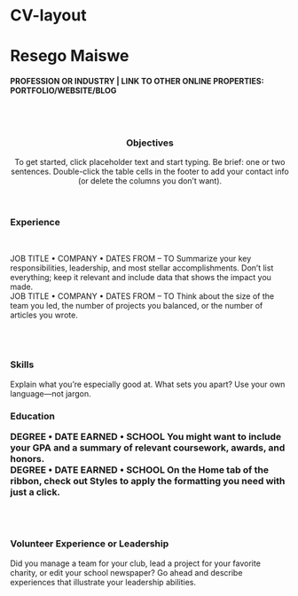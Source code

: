 # CV-layout
<!DOCTYPE html>
<html>
 <head>
  <div>
  <h1>Resego Maiswe</h1>
  <h4>PROFESSION OR INDUSTRY | LINK TO OTHER ONLINE PROPERTIES: PORTFOLIO/WEBSITE/BLOG</h4>
  </div>
</head>
 <style>
  Header aside#
  aside#Objectives{
       width:30%
       float:left
       margin-left:8%
  }
  Header aside#
  aside#Experience{
       width:64%
       float:right
       margin-right:8%
  }
  Header aside#
  aside#Skills{
       width:30%
       float:left
       margin-left:8%
  }
  Header aside#
  aside#Education{
       width:64%
       float:right
       margin-left:8%
  }
  Header aside
 aside#Volunteer Experience or Leadership{
      width:64%
      float:right
      margin-left:8%
  }
 </style> 
  <body>
   <br>
   <br>
    <aside(left)>
   <header>
          <section>
          <section id= "Objective">
           <h3>Objectives</h3>
           <p>To get started, click placeholder text and start typing. Be brief: one or two sentences.
Double-click the table cells in the footer to add your contact info (or delete the columns you don’t want).
           </p>
          </section>  
   </header>
   </aside>
   <aside(right)
           <section>      
           <section id= "Experience">
           <h3>Experience</h3>
            <br>
           <p>JOB TITLE • COMPANY • DATES FROM – TO
Summarize your key responsibilities, leadership, and most stellar accomplishments.  Don’t list everything; keep it relevant and include data that shows the impact you made.
            <br>
JOB TITLE • COMPANY • DATES FROM – TO
Think about the size of the team you led, the number of projects you balanced, or the number of articles you wrote.</p>
           </section>
   </aside>
   <br>
   <br>
   <aside(left)>
           <section id= "Skills">
           <h3>Skills</h3>
           <p>Explain what you’re especially good at. What sets you apart? Use your own language—not jargon.</p>          
           </section>
   </aside>
   <aside(right)>
           <section>
           <section id= "Education">
            <h3> Education<?h3>
            <br>
            <p>DEGREE • DATE EARNED • SCHOOL
You might want to include your GPA and a summary of relevant coursework, awards, and honors.
            <br>   
DEGREE • DATE EARNED • SCHOOL
On the Home tab of the ribbon, check out Styles to apply the formatting you need with just a click.</p>
           </section>
   </aside>
   <br>
   <br>
   <aside(right)>
           <section>
           <section id= "Volunteer Experience or Leadership">
           <h3>Volunteer Experience or Leadership</h3>
           <p>Did you manage a team for your club, lead a project for your favorite charity, or edit your school newspaper? Go ahead and describe experiences that illustrate your leadership abilities.</p>
           </section>
   </aside>
  </body>
</head>
</html>
